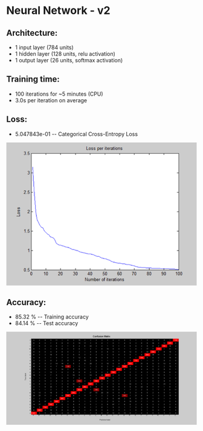 # Neural Network - v2

## Architecture:

- 1 input layer (784 units)
- 1 hidden layer (128 units, relu activation)
- 1 output layer (26 units, softmax activation)

## Training time: 

- 100 iterations for ~5 minutes (CPU)
- 3.0s per iteration on average

## Loss: 

- 5.047843e-01 -- Categorical Cross-Entropy Loss

![image](Visualizations/Loss_per_iterations.png)

## Accuracy:

- 85.32 % -- Training accuracy
- 84.14 % -- Test accuracy

![image](Visualizations/Confusion_Matrix.png)
